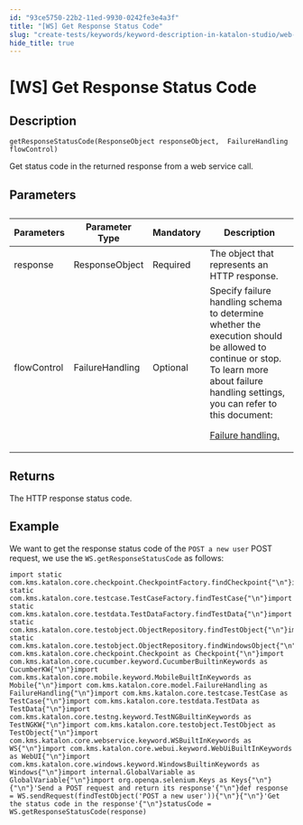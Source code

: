```yaml
---
id: "93ce5750-22b2-11ed-9930-0242fe3e4a3f"
title: "[WS] Get Response Status Code"
slug: "create-tests/keywords/keyword-description-in-katalon-studio/web-service-keywords/ws-get-response-status-code"
hide_title: true
---
```


# <a id="concept-5780" class="anchor_top_offset"/><a id="ariaid-title1" class="anchor_top_offset"/>[WS] Get Response Status Code


## Description

<p xmlns="http://www.w3.org/1999/xhtml" className="p"><code className="ph codeph">getResponseStatusCode(ResponseObject responseObject,  FailureHandling flowControl)</code></p> 
<p xmlns="http://www.w3.org/1999/xhtml" className="p">Get status code in the returned  response  from a web service call.</p> 

## Parameters

<div xmlns="http://www.w3.org/1999/xhtml" className="p"><table className="table anchor_top_offset" id="concept-5780__7b204845-3919-4d1f-bddf-3e070c761d73"><caption /><colgroup><col style={{width: '25%'}} /><col style={{width: '25%'}} /><col style={{width: '25%'}} /><col style={{width: '25%'}} /></colgroup><thead className="thead"><tr className><th className="entry anchor_top_offset" id="concept-5780__7b204845-3919-4d1f-bddf-3e070c761d73__entry__1">Parameters</th><th className="entry anchor_top_offset" id="concept-5780__7b204845-3919-4d1f-bddf-3e070c761d73__entry__2">Parameter Type</th><th className="entry anchor_top_offset" id="concept-5780__7b204845-3919-4d1f-bddf-3e070c761d73__entry__3">Mandatory</th><th className="entry anchor_top_offset" id="concept-5780__7b204845-3919-4d1f-bddf-3e070c761d73__entry__4">Description</th></tr></thead><tbody className="tbody"><tr className><td className="entry" headers="concept-5780__7b204845-3919-4d1f-bddf-3e070c761d73__entry__1 concept-5780__7b204845-3919-4d1f-bddf-3e070c761d73__entry__2 concept-5780__7b204845-3919-4d1f-bddf-3e070c761d73__entry__3 concept-5780__7b204845-3919-4d1f-bddf-3e070c761d73__entry__4 ">response</td><td className="entry" headers="concept-5780__7b204845-3919-4d1f-bddf-3e070c761d73__entry__1 concept-5780__7b204845-3919-4d1f-bddf-3e070c761d73__entry__2 concept-5780__7b204845-3919-4d1f-bddf-3e070c761d73__entry__3 concept-5780__7b204845-3919-4d1f-bddf-3e070c761d73__entry__4 ">ResponseObject</td><td className="entry" headers="concept-5780__7b204845-3919-4d1f-bddf-3e070c761d73__entry__1 concept-5780__7b204845-3919-4d1f-bddf-3e070c761d73__entry__2 concept-5780__7b204845-3919-4d1f-bddf-3e070c761d73__entry__3 concept-5780__7b204845-3919-4d1f-bddf-3e070c761d73__entry__4 ">	Required</td><td className="entry" headers="concept-5780__7b204845-3919-4d1f-bddf-3e070c761d73__entry__1 concept-5780__7b204845-3919-4d1f-bddf-3e070c761d73__entry__2 concept-5780__7b204845-3919-4d1f-bddf-3e070c761d73__entry__3 concept-5780__7b204845-3919-4d1f-bddf-3e070c761d73__entry__4 ">The object that represents an HTTP response.</td></tr><tr className><td className="entry" headers="concept-5780__7b204845-3919-4d1f-bddf-3e070c761d73__entry__1 concept-5780__7b204845-3919-4d1f-bddf-3e070c761d73__entry__2 concept-5780__7b204845-3919-4d1f-bddf-3e070c761d73__entry__3 concept-5780__7b204845-3919-4d1f-bddf-3e070c761d73__entry__4 ">flowControl</td><td className="entry" headers="concept-5780__7b204845-3919-4d1f-bddf-3e070c761d73__entry__1 concept-5780__7b204845-3919-4d1f-bddf-3e070c761d73__entry__2 concept-5780__7b204845-3919-4d1f-bddf-3e070c761d73__entry__3 concept-5780__7b204845-3919-4d1f-bddf-3e070c761d73__entry__4 ">FailureHandling</td><td className="entry" headers="concept-5780__7b204845-3919-4d1f-bddf-3e070c761d73__entry__1 concept-5780__7b204845-3919-4d1f-bddf-3e070c761d73__entry__2 concept-5780__7b204845-3919-4d1f-bddf-3e070c761d73__entry__3 concept-5780__7b204845-3919-4d1f-bddf-3e070c761d73__entry__4 ">Optional</td><td className="entry" headers="concept-5780__7b204845-3919-4d1f-bddf-3e070c761d73__entry__1 concept-5780__7b204845-3919-4d1f-bddf-3e070c761d73__entry__2 concept-5780__7b204845-3919-4d1f-bddf-3e070c761d73__entry__3 concept-5780__7b204845-3919-4d1f-bddf-3e070c761d73__entry__4 ">Specify failure handling schema to determine whether the execution should be allowed to continue or stop. To learn more about failure handling settings, you can refer to this document: <p className="p"><a className="xref" href="/docs/maintain/configure-failure-handling-settings-in-katalon-studio">Failure handling.</a></p></td></tr></tbody></table></div>

## Returns

<p xmlns="http://www.w3.org/1999/xhtml" className="p">The HTTP response status code.</p> 

## Example

<p xmlns="http://www.w3.org/1999/xhtml" className="p">We want to get the response status code of the <code className="ph codeph">POST a new user</code> POST request, we use the <code className="ph codeph">WS.getResponseStatusCode</code> as follows:</p> 
<div xmlns="http://www.w3.org/1999/xhtml" className="p"><pre className="pre codeblock"><code>import static com.kms.katalon.core.checkpoint.CheckpointFactory.findCheckpoint{"\n"}import static com.kms.katalon.core.testcase.TestCaseFactory.findTestCase{"\n"}import static com.kms.katalon.core.testdata.TestDataFactory.findTestData{"\n"}import static com.kms.katalon.core.testobject.ObjectRepository.findTestObject{"\n"}import static com.kms.katalon.core.testobject.ObjectRepository.findWindowsObject{"\n"}import com.kms.katalon.core.checkpoint.Checkpoint as Checkpoint{"\n"}import com.kms.katalon.core.cucumber.keyword.CucumberBuiltinKeywords as CucumberKW{"\n"}import com.kms.katalon.core.mobile.keyword.MobileBuiltInKeywords as Mobile{"\n"}import com.kms.katalon.core.model.FailureHandling as FailureHandling{"\n"}import com.kms.katalon.core.testcase.TestCase as TestCase{"\n"}import com.kms.katalon.core.testdata.TestData as TestData{"\n"}import com.kms.katalon.core.testng.keyword.TestNGBuiltinKeywords as TestNGKW{"\n"}import com.kms.katalon.core.testobject.TestObject as TestObject{"\n"}import com.kms.katalon.core.webservice.keyword.WSBuiltInKeywords as WS{"\n"}import com.kms.katalon.core.webui.keyword.WebUiBuiltInKeywords as WebUI{"\n"}import com.kms.katalon.core.windows.keyword.WindowsBuiltinKeywords as Windows{"\n"}import internal.GlobalVariable as GlobalVariable{"\n"}import org.openqa.selenium.Keys as Keys{"\n"}{"\n"}'Send a POST request and return its response'{"\n"}def response = WS.sendRequest(findTestObject('POST a new user')){"\n"}{"\n"}'Get the status code in the response'{"\n"}statusCode = WS.getResponseStatusCode(response)</code></pre></div>
